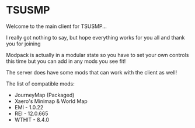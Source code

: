 # TSUSMP
Welcome to the main client for TSUSMP...

I really got nothing to say, but hope everything works for you all and
thank you for joining

Modpack is actually in a modular state so you have to set your own controls this time but you can add in any mods you see fit!

The server does have some mods that can work with the client as well!

The list of compatible mods:


- JourneyMap (Packaged)
- Xaero's Minimap & World Map
- EMI - 1.0.22
- REI - 12.0.665
- WTHIT - 8.4.0
